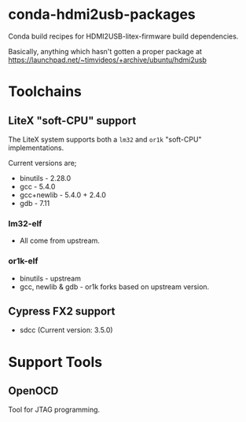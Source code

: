 # conda-hdmi2usb-packages

Conda build recipes for HDMI2USB-litex-firmware build dependencies.

Basically, anything which hasn't gotten a proper package at https://launchpad.net/~timvideos/+archive/ubuntu/hdmi2usb

# Toolchains

## LiteX "soft-CPU" support

The LiteX system supports both a `lm32` and `or1k` "soft-CPU" implementations.

Current versions are;

 * binutils - 2.28.0
 * gcc - 5.4.0
 * gcc+newlib - 5.4.0 + 2.4.0
 * gdb - 7.11

### lm32-elf

 * All come from upstream.

### or1k-elf

 * binutils - upstream
 * gcc, newlib & gdb - or1k forks based on upstream version.

## Cypress FX2 support

 * sdcc (Current version: 3.5.0)

# Support Tools

## OpenOCD

Tool for JTAG programming.
 
